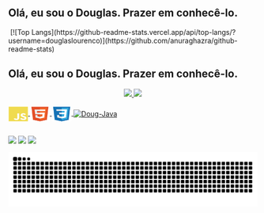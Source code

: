 ## Olá, eu sou o Douglas. Prazer em conhecê-lo.
<div>
<img href="![Anurag's GitHub stats](https://github-readme-stats.vercel.app/api?username=douglaslourenco&show_icons=true&theme=transparent)"/>
[![Top Langs](https://github-readme-stats.vercel.app/api/top-langs/?username=douglaslourenco)](https://github.com/anuraghazra/github-readme-stats)
</div>


## Olá, eu sou o Douglas. Prazer em conhecê-lo.
<div align="center">
  <a href="https://github.com/douglaslourenco">
  <img height="180em" src="[![Top Langs](https://github-readme-stats.vercel.app/api/top-langs/?username=anuraghazra&layout=compact)](https://github.com/anuraghazra/github-readme-stats)"/>
  <img height="180em" src="https://github-readme-stats.vercel.app/api?username=douglaslourenco&show_icons=true&theme=transparent"/>
</div>
<div style="display: inline_block"><br>
  <img align="center" alt="Doug-Js" height="30" width="40" src="https://raw.githubusercontent.com/devicons/devicon/master/icons/javascript/javascript-plain.svg">
  <img align="center" alt="Doug-HTML" height="30" width="40" src="https://raw.githubusercontent.com/devicons/devicon/master/icons/html5/html5-original.svg">
  <img align="center" alt="Doug-CSS" height="30" width="40" src="https://raw.githubusercontent.com/devicons/devicon/master/icons/css3/css3-original.svg">
  <img align="center" alt="Doug-Java" height="30" width="40" src="https://camo.githubusercontent.com/65b616ed4448c46e59c11345a1d49a01adc6d51f9bd6e93ee61d29573e04c597/68747470733a2f2f63646e2e6a7364656c6976722e6e65742f67682f64657669636f6e732f64657669636f6e2f69636f6e732f6a6176612f6a6176612d6f726967696e616c2d776f72646d61726b2e737667">
</div>
  
  ##
 
<div> 
  <a href="https://www.instagram.com/doug.https/" target="_blank"><img src="https://img.shields.io/badge/-Instagram-%23E4405F?style=for-the-badge&logo=instagram&logoColor=white" target="_blank"></a>
  <a href = "mailto:lourenco.douglas02@gmail.com"><img src="https://img.shields.io/badge/-Gmail-%23333?style=for-the-badge&logo=gmail&logoColor=white" target="_blank"></a>
  <a href="https://www.linkedin.com/in/douglas-louren%C3%A7o-25375b209/" target="_blank"><img src="https://img.shields.io/badge/-LinkedIn-%230077B5?style=for-the-badge&logo=linkedin&logoColor=white" target="_blank"></a> 
 
  ![Snake animation](https://github.com/douglas457/douglas457/blob/output/github-contribution-grid-snake.svg)
  
</div>

